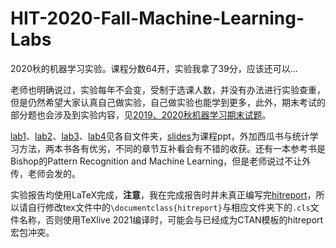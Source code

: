 # HIT-2020-Fall-Machine-Learning-Labs

2020秋的机器学习实验。课程分数64开，实验我拿了39分，应该还可以...

老师也明确说过，实验每年不会变，受制于选课人数，并没有办法进行实验查重，但是仍然希望大家认真自己做实验，自己做实验也能学到更多，此外，期末考试的部分题也会涉及到实验内容，见[2019、2020秋机器学习期末试题](https://demerzel.site/2020/11/22/2020-qiu-ji-qi-xue-xi-qi-mo-shi-ti/)。

[lab1](./lab1/)、[lab2](./lab2)、[lab3](./lab3/)、[lab4](./lab4)见各自文件夹，[slides](./slides)为课程ppt，外加西瓜书与统计学习方法，两本书各有优劣，不同的章节互补看会有不错的收获。还有一本参考书是Bishop的Pattern Recognition and Machine Learning，但是老师说过不让外传，老师会发的。

实验报告均使用LaTeX完成，**注意**，我在完成报告时并未真正编写完[hitreport](https://github.com/DemerzelSun12/hitreport)，所以请自行修改tex文件中的`\documentclass{hitreport}`与相应文件夹下的`.cls`文件名称，否则使用TeXlive 2021编译时，可能会与已经成为CTAN模板的hitreport宏包冲突。

